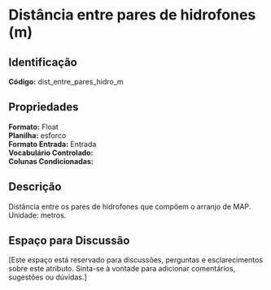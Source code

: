 # Distância entre pares de hidrofones (m)

## Identificação
**Código:** dist_entre_pares_hidro_m

## Propriedades
**Formato:** Float  
**Planilha:** esforco  
**Formato Entrada:** Entrada  
**Vocabulário Controlado:**   
**Colunas Condicionadas:**   

## Descrição
Distância entre os pares de hidrofones que compõem o arranjo de MAP. Unidade: metros.

## Espaço para Discussão
[Este espaço está reservado para discussões, perguntas e esclarecimentos sobre este atributo. Sinta-se à vontade para adicionar comentários, sugestões ou dúvidas.]
